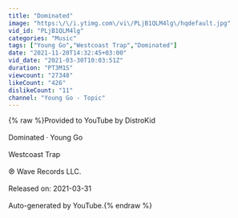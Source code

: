 ```yaml
---
title: "Dominated"
image: "https:\/\/i.ytimg.com\/vi\/PLjB1QLM4lg\/hqdefault.jpg"
vid_id: "PLjB1QLM4lg"
categories: "Music"
tags: ["Young Go","Westcoast Trap","Dominated"]
date: "2021-11-20T14:32:45+03:00"
vid_date: "2021-03-30T10:03:51Z"
duration: "PT3M1S"
viewcount: "27348"
likeCount: "426"
dislikeCount: "11"
channel: "Young Go - Topic"
---
```

{% raw %}Provided to YouTube by DistroKid<br /><br />Dominated · Young Go<br /><br />Westcoast Trap<br /><br />℗ Wave Records LLC.<br /><br />Released on: 2021-03-31<br /><br />Auto-generated by YouTube.{% endraw %}
